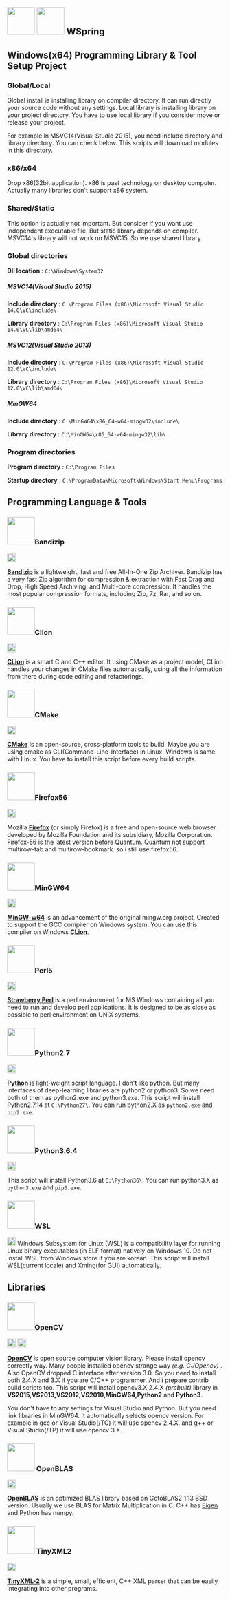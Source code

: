 ## <img src="https://i.imgur.com/Nh4nwyE.png" width="64"> <img src="https://i.imgur.com/3WsrzK8.png" width="64"> WSpring 

## Windows(x64) Programming Library & Tool Setup Project

### Global/Local

Global install is installing library on compiler directory. It can run directly your source code without any settings.
Local library is installing library on your project directory. You have to use local library if you consider move or release your project.

For example in MSVC14(Visual Studio 2015), you need include directory and library directory. You can check below. This scripts will download modules in this directory.

### x86/x64
Drop x86(32bit application). x86 is past technology on desktop computer.
Actually many libraries don't support x86 system.

### Shared/Static

This option is actually not important. But consider if you want use independent executable file.
But static library depends on compiler. MSVC14's library will not work on MSVC15.
So we use shared library.
### Global directories
**Dll location** : `C:\Windows\System32`
##### MSVC14(Visual Studio 2015)
**Include directory** : `C:\Program Files (x86)\Microsoft Visual Studio 14.0\VC\include\`

**Library directory** : `C:\Program Files (x86)\Microsoft Visual Studio 14.0\VC\lib\amd64\`

##### MSVC12(Visual Studio 2013)
**Include directory** : `C:\Program Files (x86)\Microsoft Visual Studio 12.0\VC\include\`

**Library directory** : `C:\Program Files (x86)\Microsoft Visual Studio 12.0\VC\lib\amd64\`

##### MinGW64
**Include directory** : `C:\MinGW64\x86_64-w64-mingw32\include\`

**Library directory** : `C:\MinGW64\x86_64-w64-mingw32\lib\`

### Program directories
**Program directory** : `C:\Program Files`

**Startup directory** : `C:\ProgramData\Microsoft\Windows\Start Menu\Programs`


## Programming Language & Tools
### <img src="https://i.imgur.com/kCZHCl2.png" width="64">Bandizip
<img src="http://i68.tinypic.com/f0n7mv.png" height="20">

**[Bandizip](https://www.bandisoft.co.kr/bandizip/)** is a lightweight, fast and free All-In-One Zip Archiver.
Bandizip has a very fast Zip algorithm for compression & extraction with Fast Drag and Drop, High Speed Archiving, and Multi-core compression. It handles the most popular compression formats, including Zip, 7z, Rar, and so on.
### <img src="https://i.imgur.com/uYmBl2O.png" width="64">Clion
<img src="http://i64.tinypic.com/33oqss3.png" height="20">

**[CLion](https://www.jetbrains.com/clion/)** is a smart C and C++ editor. It using CMake as a project model, CLion handles your changes in CMake files automatically, using all the information from there during code editing and refactorings.
### <img src="https://i.imgur.com/iVw6gUY.png" width="64">CMake
<img src="http://i67.tinypic.com/14y6cfq.png" height="20">

**[CMake](https://cmake.org/)** is an open-source, cross-platform tools to build. Maybe you are using cmake as CLI(Command-Line-Interface) in Linux. Windows is same with Linux.
You have to install this script before every build scripts.

### <img src="https://i.imgur.com/8Zrym5N.png" width="64">Firefox56
<img src="http://i66.tinypic.com/34y9yef.png" height="20">

Mozilla **[Firefox](https://www.mozilla.org/ko/firefox/new/)** (or simply Firefox) is a free and open-source web browser developed by Mozilla Foundation and its subsidiary, Mozilla Corporation.
Firefox-56 is the latest version before Quantum. Quantum not support multirow-tab and multirow-bookmark. so i still use firefox56.

### <img src="https://i.imgur.com/C81lSQn.png" width="64">MinGW64
<img src="http://i66.tinypic.com/2q87by9.png" height="20">

**[MinGW-w64](https://mingw-w64.org/doku.php)** is an advancement of the original mingw.org project, Created to support the GCC compiler on Windows system. You can use this compiler on Windows **[CLion](https://www.jetbrains.com/clion/)**.


### <img src="https://i.imgur.com/wRX6xc1.png" width="64">Perl5
<img src="http://i68.tinypic.com/2eulyqb.png" height="20">

**[Strawberry Perl](http://strawberryperl.com/)** is a perl environment for MS Windows containing all you need to run and develop perl applications. It is designed to be as close as possible to perl environment on UNIX systems.

### <img src="https://i.imgur.com/hEDjQXT.png" width="64">Python2.7
<img src="http://i67.tinypic.com/153bgnm.png" height="20">

**[Python](https://www.python.org/)** is light-weight script language. I don't like python. But many interfaces of deep-learning libraries are python2 or python3. So we need both of them as python2.exe and python3.exe.
This script will install Python2.7.14 at `C:\Python27\`.
You can run python2.X as `python2.exe` and `pip2.exe`.
### <img src="https://i.imgur.com/uyIfNZB.png" width="64">Python3.6.4
<img src="http://i67.tinypic.com/oswlxk.png" height="20">

This script will install Python3.6 at `C:\Python36\`.
You can run python3.X as `python3.exe` and `pip3.exe`.
### <img src="https://i.imgur.com/hhUBdwn.png" width="64">WSL
<img src="http://i68.tinypic.com/f0n7mv.png" height="20">
Windows Subsystem for Linux (WSL) is a compatibility layer for running Linux binary executables (in ELF format) natively on Windows 10.
Do not install WSL from Windows store if you are korean.
This script will install WSL(current locale) and Xming(for GUI) automatically.




## Libraries

### <img src="https://i.imgur.com/G0kKdAQ.png" width="64">OpenCV
<img src="http://i68.tinypic.com/33ljz1j.png" height="20">
<img src="http://i68.tinypic.com/w0rf61.png" height="20">

**[OpenCV](https://opencv.org/)** is open source computer vision library. Please install opencv correctly way. Many people installed opencv strange way *(e.g. C:/Opencv)* . Also OpenCV dropped C interface after version 3.0. So you need to install both 2.4.X and 3.X if you are C/C++ programmer. And i prepare contrib build scripts too.
This script will install opencv3.X,2.4.X *(prebuilt)* library in **VS2015,VS2013,VS2012,VS2010,MinGW64,Python2** and **Python3**.

You don't have to any settings for Visual Studio and Python. But you need link libraries in MinGW64.
It automatically selects opencv version. For example in gcc or Visual Studio(/TC) it will use opencv 2.4.X. and g++ or Visual Studio(/TP) it will use opencv 3.X.


### <img src="https://i.imgur.com/wNorNlH.png" width="64"> OpenBLAS
<img src="http://i68.tinypic.com/f0n7mv.png" height="20">

**[OpenBLAS](http://www.openblas.net/)** is an optimized BLAS library based on GotoBLAS2 1.13 BSD version. Usually we use BLAS for Matrix Multiplication in C. C++ has [Eigen](eigen.tuxfamily.org/) and Python has numpy.


### <img src="https://i.imgur.com/hd7oERx.png" width="64"> TinyXML2
<img src="http://i68.tinypic.com/f0n7mv.png" height="20">

**[TinyXML-2](http://www.grinninglizard.com/tinyxml2/)** is a simple, small, efficient, C++ XML parser that can be easily integrating into other programs.